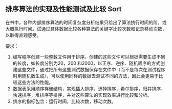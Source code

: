 ## 排序算法的实现及性能测试及比较 Sort

在书中，各种内部排序算法的时间复杂度分析结果只给出了算法执行时间的阶，或大概执行时间。试通过具体数据比较各种算法的关键字比较次数和记录移动次数，以取得直观感受。

要求：

1. 编写程序创建一些整数文件用于排序。创建的这些文件可以根据需要生成不同的长度，如长度分别为20，200 和2000，以正序、逆序、随机顺序的方式创建这些文件，通过把所有这些测试数据保存在文件中（而不是每次在测试程序时用随机数生成），可以使用同样的数据去测试不同的方法，因此会更易于比较这些方法的性能。
2. 数据表采用顺序存储结构，实现插入排序，选择排序，希尔排序，归并排序，快速排序，堆排序等排序，并对这些算法的实现效率进行比较和分析。
3. 排序的指标包含：运行时间，比较次数，移动次数。